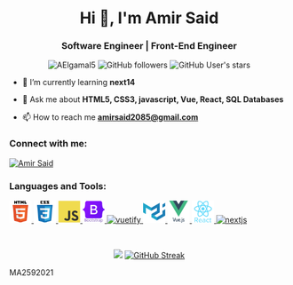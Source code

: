 <h1 align="center">Hi 👋, I'm Amir Said</h1>
<h3 align="center">Software Engineer | Front-End Engineer</h3>
<p align="center">
 <img src="https://komarev.com/ghpvc/?username=AElgamal5&label=Profile%20views&color=0e75b6&style=flat" alt="AElgamal5" /> <img alt="GitHub followers" src="https://img.shields.io/github/followers/AElgamal5"> <img alt="GitHub User's stars" src="https://img.shields.io/github/stars/AElgamal5">
 </p>


- 🌱 I’m currently learning **next14**

- 💬 Ask me about **HTML5, CSS3, javascript, Vue, React, SQL Databases**

- 📫 How to reach me **amirsaid2085@gmail.com**

<h3 align="left">Connect with me:</h3>
<p align="left">

<a href="https://www.linkedin.com/in/amir-ewida-38b079213" target="blank"><img src="https://raw.githubusercontent.com/rahuldkjain/github-profile-readme-generator/master/src/images/icons/Social/linked-in-alt.svg" alt="Amir Said" height="30" width="40" /></a> 
  

<h3 align="left">Languages and Tools:</h3>
<p align="left">
  <a href="https://developer.mozilla.org/en-US/docs/Web/HTML" target="_blank" rel="noreferrer">
    <img src="https://raw.githubusercontent.com/devicons/devicon/master/icons/html5/html5-original-wordmark.svg" alt="html5" width="40" height="40"/>
  </a>
  <a href="https://developer.mozilla.org/en-US/docs/Web/CSS" target="_blank" rel="noreferrer">
    <img src="https://raw.githubusercontent.com/devicons/devicon/master/icons/css3/css3-original-wordmark.svg" alt="css3" width="40" height="40"/>
  </a>
  <a href="https://developer.mozilla.org/en-US/docs/Web/JavaScript" target="_blank" rel="noreferrer">
    <img src="https://raw.githubusercontent.com/devicons/devicon/master/icons/javascript/javascript-original.svg" alt="javascript" width="40" height="40"/>
  </a>

  <a href="https://getbootstrap.com" target="_blank" rel="noreferrer">
    <img src="https://raw.githubusercontent.com/devicons/devicon/master/icons/bootstrap/bootstrap-original-wordmark.svg" alt="bootstrap" width="40" height="40"/>
  </a>
  <a href="https://vuetifyjs.com/" target="_blank" rel="noreferrer">
    <img src="https://cdn.vuetifyjs.com/docs/images/brand-kit/v-logo-atom.svg" alt="vuetify" width="40" height="40"/>
  </a>
  <a href="https://mui.com/" target="_blank" rel="noreferrer">
    <img src="https://raw.githubusercontent.com/devicons/devicon/master/icons/materialui/materialui-original.svg" alt="mui" width="40" height="40"/>
  </a>
  <a href="https://vuejs.org/" target="_blank" rel="noreferrer">
    <img src="https://raw.githubusercontent.com/devicons/devicon/master/icons/vuejs/vuejs-original-wordmark.svg" alt="vue" width="40" height="40"/>
  </a>
  <a href="https://reactjs.org/" target="_blank" rel="noreferrer">
    <img src="https://raw.githubusercontent.com/devicons/devicon/master/icons/react/react-original-wordmark.svg" alt="react" width="40" height="40"/>
  </a>
<a href="https://nextjs.org/" target="_blank" rel="noreferrer">
    <img src="https://cdn.jsdelivr.net/npm/simple-icons@v5/icons/nextdotjs.svg" alt="nextjs" width="40" height="40"/>
  </a>
</p>
<br>
<p align="center">
<picture>
<source
  srcset="https://github-readme-stats.vercel.app/api?username=MA2592021&show_icons=true&theme=dark"
  media="(prefers-color-scheme: dark)"
/>
<source
  srcset="https://github-readme-stats.vercel.app/api?username=MA2592021&show_icons=true"
  media="(prefers-color-scheme: light), (prefers-color-scheme: no-preference)"
/>
<img src="https://github-readme-stats.vercel.app/api?username=MA2592021&show_icons=true" />
</picture>
 <a href="https://git.io/streak-stats"><img src="https://streak-stats.demolab.com?user=MA2592021&theme=dark" alt="GitHub Streak" /></a>
</p>MA2592021
